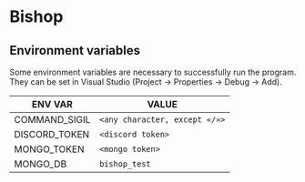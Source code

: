 ﻿# Bishop

## Environment variables

Some environment variables are necessary to successfully run the program. They can be set in Visual Studio (Project →
Properties → Debug → Add).

ENV VAR | VALUE
--- | ---
COMMAND_SIGIL | `<any character, except «/»>`
DISCORD_TOKEN | `<discord token>`
MONGO_TOKEN | `<mongo token>`
MONGO_DB | `bishop_test`


